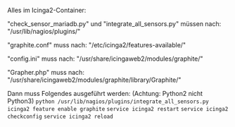 Alles im Icinga2-Container:

"check_sensor_mariadb.py" und "integrate_all_sensors.py" müssen nach:
"/usr/lib/nagios/plugins/"

"graphite.conf" muss nach:
"/etc/icinga2/features-available/"

"config.ini" muss nach:
"/usr/share/icingaweb2/modules/graphite/"

"Grapher.php" muss nach:
"/usr/share/icingaweb2/modules/graphite/library/Graphite/"

Dann muss Folgendes ausgeführt werden: (Achtung: Python2 nicht Python3)
`python /usr/lib/nagios/plugins/integrate_all_sensors.py`
`icinga2 feature enable graphite`
`service icinga2 restart`
`service icinga2 checkconfig`
`service icinga2 reload`